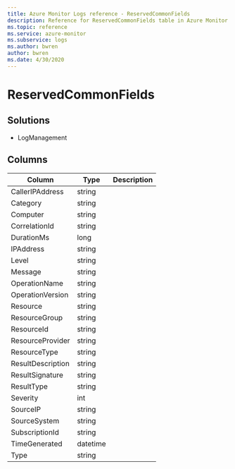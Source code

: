 ```yaml
---
title: Azure Monitor Logs reference - ReservedCommonFields
description: Reference for ReservedCommonFields table in Azure Monitor Logs.
ms.topic: reference
ms.service: azure-monitor
ms.subservice: logs
ms.author: bwren
author: bwren
ms.date: 4/30/2020
---
```


# ReservedCommonFields

 

## Solutions

- LogManagement




## Columns

|Column|Type|Description|
|---|---|---|
|CallerIPAddress|string||
|Category|string||
|Computer|string||
|CorrelationId|string||
|DurationMs|long||
|IPAddress|string||
|Level|string||
|Message|string||
|OperationName|string||
|OperationVersion|string||
|Resource|string||
|ResourceGroup|string||
|ResourceId|string||
|ResourceProvider|string||
|ResourceType|string||
|ResultDescription|string||
|ResultSignature|string||
|ResultType|string||
|Severity|int||
|SourceIP|string||
|SourceSystem|string||
|SubscriptionId|string||
|TimeGenerated|datetime||
|Type|string||

